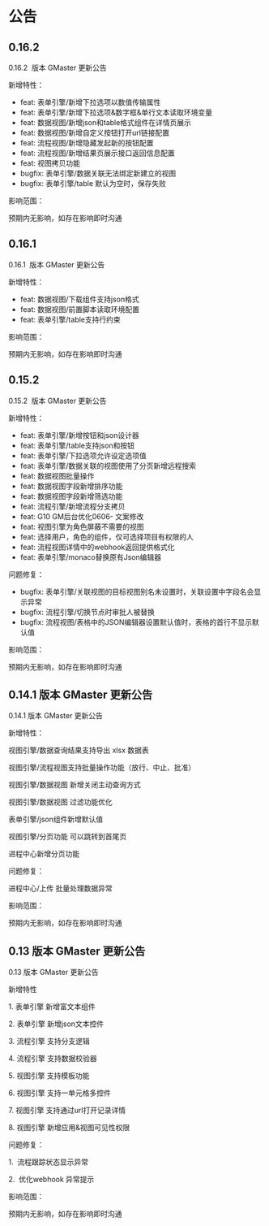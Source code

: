 # 公告

## 0.16.2

0.16.2  版本 GMaster 更新公告

新增特性：

- feat: 表单引擎/新增下拉选项以数值传输属性
- feat: 表单引擎/新增下拉选项&数字框&单行文本读取环境变量
- feat: 数据视图/新增json和table格式组件在详情页展示
- feat: 数据视图/新增自定义按钮打开url链接配置
- feat: 流程视图/新增隐藏发起新的按钮配置
- feat: 流程视图/新增结果页展示接口返回信息配置
- feat: 视图拷贝功能
- bugfix: 表单引擎/数据关联无法绑定新建立的视图
- bugfix: 表单引擎/table 默认为空时，保存失败

影响范围：

预期内无影响，如存在影响即时沟通

## 0.16.1

0.16.1  版本 GMaster 更新公告

新增特性：

- feat: 数据视图/下载组件支持json格式
- feat: 数据视图/前置脚本读取环境配置
- feat: 表单引擎/table支持行约束

影响范围：

预期内无影响，如存在影响即时沟通

## 0.15.2

0.15.2  版本 GMaster 更新公告

新增特性：

- feat: 表单引擎/新增按钮和json设计器
- feat: 表单引擎/table支持json和按钮
- feat: 表单引擎/下拉选项允许设定选项值
- feat: 表单引擎/数据关联的视图使用了分页新增远程搜索
- feat: 数据视图批量操作
- feat: 数据视图字段新增排序功能
- feat: 数据视图字段新增筛选功能
- feat: 流程引擎/新增流程分支拷贝
- feat: G10 GM后台优化0606- 文案修改
- feat: 视图引擎为角色屏蔽不需要的视图
- feat: 选择用户，角色的组件，仅可选择项目有权限的人
- feat: 流程视图详情中的webhook返回提供格式化
- feat: 表单引擎/monaco替换原有Json编辑器

问题修复：

- bugfix: 表单引擎/关联视图的目标视图别名未设置时，关联设置中字段名会显示异常
- bugfix: 流程引擎/切换节点时审批人被替换
- bugfix: 流程视图/表格中的JSON编辑器设置默认值时，表格的首行不显示默认值

影响范围：

预期内无影响，如存在影响即时沟通

## 0.14.1 版本 GMaster 更新公告

0.14.1 版本 GMaster 更新公告

新增特性：

视图引擎/数据查询结果支持导出 xlsx 数据表

视图引擎/流程视图支持批量操作功能（放行、中止、批准）

视图引擎/数据视图 新增关闭主动查询方式

视图引擎/数据视图 过滤功能优化

表单引擎/json组件新增默认值

视图引擎/分页功能 可以跳转到首尾页

进程中心新增分页功能

问题修复：

进程中心/上传 批量处理数据异常

影响范围：

预期内无影响，如存在影响即时沟通

## 0.13 版本 GMaster 更新公告

0.13 版本 GMaster 更新公告

新增特性

1. 表单引擎 新增富文本组件

2. 表单引擎 新增json文本控件

3. 流程引擎 支持分支逻辑

4. 流程引擎 支持数据校验器

5. 视图引擎 支持模板功能

6. 视图引擎 支持一单元格多控件

7. 视图引擎 支持通过url打开记录详情

8. 视图引擎 新增应用&视图可见性权限

问题修复：

1.  流程跟踪状态显示异常

2.  优化webhook 异常提示

影响范围：

预期内无影响，如存在影响即时沟通